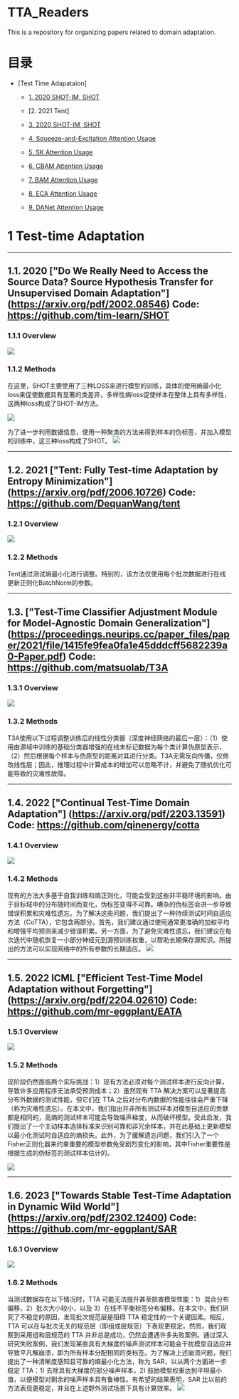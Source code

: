 # TTA_Readers
This is a repository for organizing papers related to domain adaptation.

# 目录

- [Test Time Adapataion]
    - [1. 2020 SHOT-IM, SHOT](#1.1.1-Overview)

    - [2. 2021 Tent]

    - [3. 2020 SHOT-IM, SHOT](#3-simplified-self-attention-usage)

    - [4. Squeeze-and-Excitation Attention Usage](#4-squeeze-and-excitation-attention-usage)

    - [5. SK Attention Usage](#5-sk-attention-usage)

    - [6. CBAM Attention Usage](#6-cbam-attention-usage)

    - [7. BAM Attention Usage](#7-bam-attention-usage)
    
    - [8. ECA Attention Usage](#8-eca-attention-usage)

    - [9. DANet Attention Usage](#9-danet-attention-usage)

# 1 Test-time Adaptation
-------------------------------------------------------------------------
## 1.1. 2020 ["Do We Really Need to Access the Source Data? Source Hypothesis Transfer for Unsupervised Domain Adaptation"] (https://arxiv.org/pdf/2002.08546) Code: https://github.com/tim-learn/SHOT

### 1.1.1 Overview 
![](./tta/img/shot.png)

### 1.1.2 Methods
在这里，SHOT主要使用了三种LOSS来进行模型的训练，具体的使用熵最小化loss来促使数据具有显著的类差异，多样性熵loss促使样本在整体上具有多样性，这两种loss构成了SHOT-IM方法。

![](./tta/img/loss/shot-im.png)

为了进一步利用数据信息，使用一种聚类的方法来得到样本的伪标签，并加入模型的训练中，这三种loss构成了SHOT。
![](./tta/img/loss/shot.png)

-------------------------------------------------------------------------
## 1.2. 2021 ["Tent: Fully Test-time Adaptation by Entropy Minimization"] (https://arxiv.org/pdf/2006.10726) Code: https://github.com/DequanWang/tent
### 1.2.1 Overview 
![](./tta/img/tent.png)

### 1.2.2 Methods
Tent通过测试熵最小化进行调整。特别的，该方法仅使用每个批次数据进行在线更新正则化BatchNorm的参数。

-------------------------------------------------------------------------
## 1.3. ["Test-Time Classifier Adjustment Module for Model-Agnostic Domain Generalization"] (https://proceedings.neurips.cc/paper_files/paper/2021/file/1415fe9fea0fa1e45dddcff5682239a0-Paper.pdf) Code: https://github.com/matsuolab/T3A

### 1.3.1 Overview 
![](./tta/img/t3a.png)

### 1.3.2 Methods
T3A使用以下过程调整训练后的线性分类器（深度神经网络的最后一层）：（1）使用由源域中训练的基础分类器增强的在线未标记数据为每个类计算伪原型表示，（2）然后根据每个样本与伪原型的距离对其进行分类。T3A无需反向传播，仅修改线性层；因此，推理过程中计算成本的增加可以忽略不计，并避免了随机优化可能导致的灾难性故障。

-------------------------------------------------------------------------
## 1.4. 2022 ["Continual Test-Time Domain Adaptation"] (https://arxiv.org/pdf/2203.13591) Code: https://github.com/qinenergy/cotta

### 1.4.1 Overview 
![](./tta/img/cotta.png)

### 1.4.2 Methods
现有的方法大多基于自我训练和熵正则化，可能会受到这些非平稳环境的影响。由于目标域中的分布随时间而变化，伪标签变得不可靠。嘈杂的伪标签会进一步导致错误积累和灾难性遗忘。为了解决这些问题，我们提出了一种持续测试时间自适应方法（CoTTA），它包含两部分。首先，我们建议通过使用通常更准确的加权平均和增强平均预测来减少错误积累。另一方面，为了避免灾难性遗忘，我们建议在每次迭代中随机恢复一小部分神经元到源预训练权重，以帮助长期保存源知识。所提出的方法可以实现网络中的所有参数的长期适应。
![](./tta/img/loss/cotta.png)

-------------------------------------------------------------------------
## 1.5. 2022 ICML ["Efficient Test-Time Model Adaptation without Forgetting"] (https://arxiv.org/pdf/2204.02610) Code: https://github.com/mr-eggplant/EATA
### 1.5.1 Overview 
![](./tta/img/eata.png)

### 1.5.2 Methods
现阶段仍然面临两个实际挑战：1）现有方法必须对每个测试样本进行反向计算，导致许多应用程序无法承受预测成本；2）虽然现有 TTA 解决方案可以显著提高分布外数据的测试性能，但它们在 TTA 之后对分布内数据的性能往往会严重下降（称为灾难性遗忘）。在本文中，我们指出并非所有测试样本对模型自适应的贡献都是相同的，高熵的测试样本可能会导致噪声梯度，从而破坏模型。受此启发，我们提出了一个主动样本选择标准来识别可靠和非冗余样本，并在此基础上更新模型以最小化测试时自适应的熵损失。此外，为了缓解遗忘问题，我们引入了一个Fisher正则化器来约束重要的模型参数免受剧烈变化的影响，其中Fisher重要性是根据生成的伪标签的测试样本估计的。

![](./tta/img/loss/eata.png)


-------------------------------------------------------------------------
## 1.6. 2023 ["Towards Stable Test-Time Adaptation in Dynamic Wild World"] (https://arxiv.org/pdf/2302.12400) Code: https://github.com/mr-eggplant/SAR
### 1.6.1 Overview 
![](./tta/img/sar.png)

### 1.6.2 Methods
当测试数据存在以下情况时，TTA 可能无法提升甚至损害模型性能：1）混合分布偏移，2）批次大小较小，以及 3）在线不平衡标签分布偏移。在本文中，我们研究了不稳定的原因，发现批次规范层是阻碍 TTA 稳定性的一个关键因素。相反，TTA 可以在与批次无关的规范层（即组或层规范）下表现更稳定。然而，我们观察到采用组和层规范的 TTA 并非总是成功，仍然会遭遇许多失败案例。通过深入研究失败案例，我们发现某些具有大梯度的噪声测试样本可能会干扰模型自适应并导致平凡解崩溃，即为所有样本分配相同的类标签。为了解决上述崩溃问题，我们提出了一种清晰度感知且可靠的熵最小化方法，称为 SAR，以从两个方面进一步稳定 TTA：1) 去除具有大梯度的部分噪声样本，2) 鼓励模型权重达到平坦最小值，以便模型对剩余的噪声样本具有鲁棒性。有希望的结果表明，SAR 比以前的方法表现更稳定，并且在上述野外测试场景下具有计算效率。
![](./tta/img/loss/sar.png)
